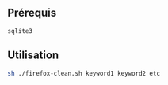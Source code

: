 ## Prérequis
````
sqlite3
````

## Utilisation
````bash
sh ./firefox-clean.sh keyword1 keyword2 etc
````

